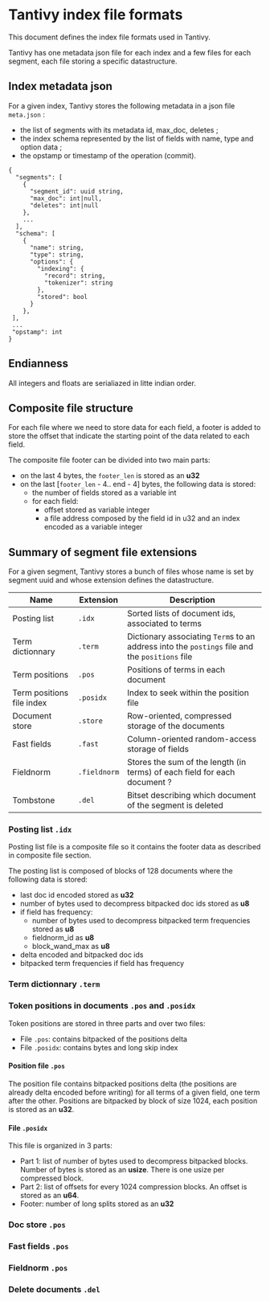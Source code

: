 # Tantivy index file formats
This document defines the index file formats used in Tantivy. 

Tantivy has one metadata json file for each index and a few files for each segment, each file storing a specific datastructure.

## Index metadata json
For a given index, Tantivy stores the following metadata in a json file `meta.json` :
- the list of segments with its metadata id, max_doc, deletes ;
- the index schema represented by the list of fields with name, type and option data ;
- the opstamp or timestamp of the operation (commit).

```
{
  "segments": [
    {
      "segment_id": uuid string,
      "max_doc": int|null,
      "deletes": int|null
    },
    ...
  ],
  "schema": [
    {
      "name": string,
      "type": string,
      "options": {
        "indexing": {
          "record": string,
          "tokenizer": string
        },
        "stored": bool
      }
    },
 ],
 ...
 "opstamp": int
}
```


## Endianness
All integers and floats are serialiazed in litte indian order.

## Composite file structure
For each file where we need to store data for each field, a footer is added to store the offset that indicate the starting point of the data related to each field.

The composite file footer can be divided into two main parts:
- on the last 4 bytes, the `footer_len` is stored as an **u32**
- on the last [`footer_len` - 4.. end - 4] bytes, the following data is stored:
  - the number of fields stored as a variable int
  - for each field:
    - offset stored as variable integer
    - a file address composed by the field id in u32 and an index encoded as a variable integer



## Summary of segment file extensions
For a given segment, Tantivy stores a bunch of files whose name is set by segment uuid and whose extension defines the datastructure.

| Name | Extension | Description |
| --- | --- | --- |
| Posting list | `.idx` | Sorted lists of document ids, associated to terms |
| Term dictionnary | `.term` | Dictionary associating `Term`s to an address into the `postings` file and the `positions` file |
| Term positions | `.pos` | Positions of terms in each document |
| Term positions file index | `.posidx` | Index to seek within the position file |
| Document store | `.store` | Row-oriented, compressed storage of the documents |
| Fast fields | `.fast` | Column-oriented random-access storage of fields |
| Fieldnorm | `.fieldnorm` | Stores the sum  of the length (in terms) of each field for each document ? |
| Tombstone | `.del` | Bitset describing which document of the segment is deleted  |

### Posting list `.idx`
Posting list file is a composite file so it contains the footer data as described in composite file section.

The posting list is composed of blocks of 128 documents where the following data is stored:
- last doc id encoded stored as **u32**
- number of bytes used to decompress bitpacked doc ids stored as **u8**
- if field has frequency: 
  - number of bytes used to decompress bitpacked term frequencies stored as **u8**
  - fieldnorm_id as **u8**
  - block_wand_max as **u8**
- delta encoded and bitpacked doc ids
- bitpacked term frequencies if field has frequency


### Term dictionnary `.term`

### Token positions in documents `.pos` and `.posidx`
Token positions are stored in three parts and over two files:
- File `.pos`: contains bitpacked of the positions delta
- File `.posidx`: contains bytes and long skip index


#### Position file `.pos`
The position file contains bitpacked positions delta (the positions are already delta encoded before writing) for all terms of a given field, one term after the other. 
Positions are bitpacked by block of size 1024, each position is stored as an **u32**.


#### File `.posidx`
This file is organized in 3 parts:
- Part 1: list of number of bytes used to decompress bitpacked blocks. Number of bytes is stored as an **usize**. There is one usize per compressed block.
- Part 2: list of offsets for every 1024 compression blocks. An offset is stored as an **u64**.  
- Footer: number of long splits stored as an **u32**  


### Doc store `.pos`

### Fast fields `.pos`

### Fieldnorm `.pos`

### Delete documents `.del`




